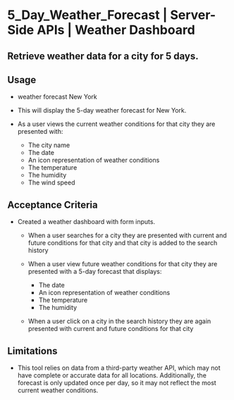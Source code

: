 # 5_Day_Weather_Forecast | Server-Side APIs | Weather Dashboard

## Retrieve weather data for a city for 5 days.

## Usage

* weather forecast New York
* This will display the 5-day weather forecast for New York.

 * As a user views the current weather conditions for that city they are presented with:
    * The city name
    * The date
    * An icon representation of weather conditions
    * The temperature
    * The humidity
    * The wind speed

## Acceptance Criteria

* Created a weather dashboard with form inputs.
  * When a user searches for a city they are presented with current and future conditions for that city and that city is added to the search history
 
  * When a user view future weather conditions for that city they are presented with a 5-day forecast that displays:
    * The date
    * An icon representation of weather conditions
    * The temperature
    * The humidity
  * When a user click on a city in the search history they are again presented with current and future conditions for that city






## Limitations
* This tool relies on data from a third-party weather API, which may not have complete or accurate data for all locations. Additionally, the forecast is only updated once per day, so it may not reflect the most current weather conditions.




